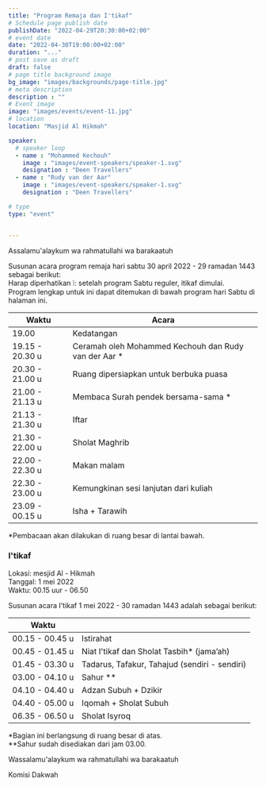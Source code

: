 ```yaml
---
title: "Program Remaja dan I'tikaf"
# Schedule page publish date
publishDate: "2022-04-29T20:30:00+02:00"
# event date
date: "2022-04-30T19:00:00+02:00"
duration: "..."
# post save as draft
draft: false
# page title background image
bg_image: "images/backgrounds/page-title.jpg"
# meta description
description : ""
# Event image
image: "images/events/event-11.jpg"
# location
location: "Masjid Al Hikmah"

speaker:
  # speaker loop
  - name : "Mohammed Kechouh"
    image : "images/event-speakers/speaker-1.svg"
    designation : "Deen Travellers"
  - name : "Rudy van der Aar"
    image : "images/event-speakers/speaker-1.svg"
    designation : "Deen Travellers"

# type
type: "event"


---
```


Assalamu'alaykum wa rahmatullahi wa barakaatuh

Susunan acara program remaja hari sabtu 30 april 2022 - 29 ramadan 1443 sebagai berikut:<br/>
Harap diperhatikan ❕: setelah program Sabtu reguler, itikaf dimulai.<br/>
Program lengkap untuk ini dapat ditemukan di bawah program hari Sabtu di halaman ini.


| Waktu  | Acara |
|--------|-------|
| 19.00 | Kedatangan |
| 19.15 - 20.30 u | Ceramah oleh Mohammed Kechouh dan Rudy van der Aar * | 
| 20.30 - 21.00 u | Ruang dipersiapkan untuk berbuka puasa | 
| 21.00 - 21.13 u | Membaca Surah pendek bersama-sama * |
| 21.13 - 21.30 u | Iftar | 
| 21.30 - 22.00 u | Sholat Maghrib | 
| 22.00 - 22.30 u | Makan malam | 
| 22.30 - 23.00 u | Kemungkinan sesi lanjutan dari kuliah |
| 23.09 - 00.15 u | Isha + Tarawih |

*Pembacaan akan dilakukan di ruang besar di lantai bawah.



### I'tikaf

Lokasi: mesjid Al - Hikmah<br/>
Tanggal: 1 mei 2022<br/>
Waktu: 00.15 uur - 06.50<br/>

Susunan acara I’tikaf 1 mei  2022 - 30 ramadan 1443 adalah sebagai berikut: 


| Waktu | |
|------|-|
| 00.15 - 00.45 u | Istirahat  |
| 00.45 - 01.45 u | Niat I'tikaf dan Sholat Tasbih* (jama’ah) |
| 01.45 - 03.30 u | Tadarus, Tafakur, Tahajud (sendiri - sendiri) |
| 03.00 - 04.10 u | Sahur ** |
| 04.10 - 04.40 u | Adzan Subuh + Dzikir |
| 04.40 - 05.00 u | Iqomah + Sholat Subuh | 
| 06.35 - 06.50 u | Sholat Isyroq  |

*Bagian ini berlangsung di ruang besar di atas.<br/>
**Sahur sudah disediakan dari jam 03.00.


Wassalamu'alaykum wa rahmatullahi wa barakaatuh

Komisi Dakwah